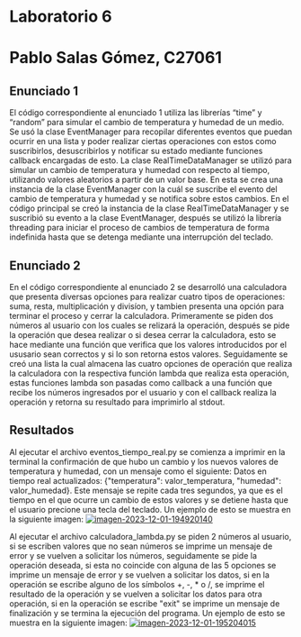 # Laboratorio 6
# Pablo Salas Gómez, C27061

## Enunciado 1
El código correspondiente al enunciado 1 utiliza las librerías “time” y “random” para simular el cambio de temperatura y humedad de un medio. Se usó la clase EventManager para recopilar diferentes eventos que puedan ocurrir en una lista y poder realizar ciertas operaciones con estos como suscribirlos, desuscribirlos y notificar su estado mediante funciones callback encargadas de esto. La clase RealTimeDataManager se utilizó para simular un cambio de temperatura y humedad con respecto al tiempo, utilizando valores aleatorios a partir de un valor base. En esta se crea una instancia de la clase EventManager con la cuál se suscribe el evento del cambio de temperatura y humedad y se notifica sobre estos cambios. En el código principal se creó la instancia de la clase RealTimeDataManager y se suscribió su evento a la clase EventManager, después se utilizó la librería threading para iniciar el proceso de cambios de temperatura de forma indefinida hasta que se detenga mediante una interrupción del teclado.

## Enunciado 2
En el código correspondiente al enunciado 2 se desarrolló una calculadora que presenta diversas opciones para realizar cuatro tipos de operaciones: suma, resta, multiplicación y divisíon, y tambien presenta una opción para terminar el proceso y cerrar la calculadora. Primeramente se piden dos números al usuario con los cuales se relizará la operación, después se pide la operación que desea realizar o si desea cerrar la calculadora, esto se hace mediante una función que verifica que los valores introducidos por el ususario sean correctos y si lo son retorna estos valores. Seguidamente se creó una lista la cual almacena las cuatro opciones de operación que realiza la calculadora con la respectiva función lambda que realiza esta operación, estas funciones lambda son pasadas como callback a una función que recibe los números ingresados por el usuario y con el callback realiza la operación y retorna su resultado para imprimirlo al stdout.

## Resultados
Al ejecutar el archivo eventos_tiempo_real.py se comienza a imprimir en la terminal la confirmación de que hubo un cambio y los nuevos valores de temperatura y humedad, con un mensaje como el siguiente: Datos en tiempo real actualizados: {"temperatura": valor_temperatura, "humedad": valor_humedad}. Este mensaje se repite cada tres segundos, ya que es el tiempo en el que ocurre un cambio de estos valores y se detiene hasta que el usuario precione una tecla del teclado. Un ejemplo de esto se muestra en la siguiente imagen:
<a href="https://ibb.co/6Bh6qPX"><img src="https://i.ibb.co/DpX3jCr/imagen-2023-12-01-194920140.png" alt="imagen-2023-12-01-194920140" border="0"></a>

Al ejecutar el archivo calculadora_lambda.py se piden 2 números al usuario, si se escriben valores que no sean números se imprime un mensaje de error y se vuelven a solicitar los números, seguidamente se pide la operación deseada, si esta no coincide con alguna de las 5 opciones se imprime un mensaje de error y se vuelven a solicitar los datos, si en la operación se escribe alguno de los símbolos +, -, * o /, se imprime el resultado de la operación y se vuelven a solicitar los datos para otra operación, si en la operación se escribe "exit" se imprime un mensaje de finalización y se termina la ejecución del programa. Un ejemplo de esto se muestra en la siguiente imagen:
<a href="https://imgbb.com/"><img src="https://i.ibb.co/yk9V9sb/imagen-2023-12-01-195204015.png" alt="imagen-2023-12-01-195204015" border="0"></a>
